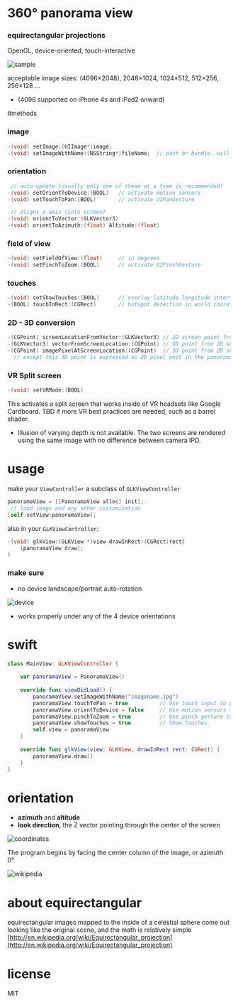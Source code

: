 # 360° panorama view
### equirectangular projections

OpenGL, device-oriented, touch-interactive

![sample](https://raw.github.com/robbykraft/Panorama/master/readme/park_small.jpg)

acceptable image sizes: (4096×2048), 2048×1024, 1024×512, 512×256, 256×128 ...

* (4096 supported on iPhone 4s and iPad2 onward)

#methods

### image

```objective-c
-(void) setImage:(UIImage*)image;
-(void) setImageWithName:(NSString*)fileName;  // path or bundle. will check at both
```

### orientation

```objective-c
 // auto-update (usually only one of these at a time is recommended)
-(void) setOrientToDevice:(BOOL)   // activate motion sensors
-(void) setTouchToPan:(BOOL)       // activate UIPanGesture

 // aligns z-axis (into screen)
-(void) orientToVector:(GLKVector3)
-(void) orientToAzimuth:(float) Altitude:(float)
```

### field of view

```objective-c
-(void) setFieldOfView:(float)     // in degrees
-(void) setPinchToZoom:(BOOL)      // activate UIPinchGesture
```

### touches

```objective-c
-(void) setShowTouches:(BOOL)      // overlay latitude longitude intersects
-(BOOL) touchInRect:(CGRect)       // hotspot detection in world coordinates
```

### 2D - 3D conversion

```objective-c
-(CGPoint) screenLocationFromVector:(GLKVector3) // 2D screen point from a 3D point
-(GLKVector3) vectorFromScreenLocation:(CGPoint) // 3D point from 2D screen point
-(CGPoint) imagePixelAtScreenLocation:(CGPoint)  // 3D point from 2D screen point
  // except this 3D point is expressed as 2D pixel unit in the panorama image
```

### VR Split screen

```objective-c
-(void) setVRMode:(BOOL)
```

This activates a split screen that works inside of VR headsets like Google Cardboard. TBD if more VR best practices are needed, such as a barrel shader.

* Illusion of varying depth is not available. The two screens are rendered using the same image with no difference between camera IPD.

# usage

make your `ViewController` a subclass of `GLKViewController`

```objective-c
panoramaView = [[PanoramaView alloc] init];
 // load image and any other customization
[self setView:panoramaView];
```

also in your `GLKViewController`:

```objective-c
-(void) glkView:(GLKView *)view drawInRect:(CGRect)rect{
    [panoramaView draw];
}
```

### make sure

* no device landscape/portrait auto-rotation

![device](https://raw.github.com/robbykraft/Panorama/master/readme/device_orient.png)

* works properly under any of the 4 device orientations

# swift

```swift
class MainView: GLKViewController {
    
    var panoramaView = PanoramaView()
    
    override func viewDidLoad() {
        panoramaView.setImageWithName("imagename.jpg")
        panoramaView.touchToPan = true          // Use touch input to pan
        panoramaView.orientToDevice = false     // Use motion sensors to pan
        panoramaView.pinchToZoom = true         // Use pinch gesture to zoom
        panoramaView.showTouches = true         // Show touches
        self.view = panoramaView
    }
    
    override func glkView(view: GLKView, drawInRect rect: CGRect) {
        panoramaView.draw()
    }
}
```

# orientation

* __azimuth__ and __altitude__
* __look direction__, the Z vector pointing through the center of the screen

![coordinates](http://upload.wikimedia.org/wikipedia/commons/thumb/f/f7/Azimuth-Altitude_schematic.svg/500px-Azimuth-Altitude_schematic.svg.png)

The program begins by facing the center column of the image, or azimuth 0°

![wikipedia](https://raw.github.com/robbykraft/Panorama/master/readme/azimuth-altitude-pixels.png)

# about equirectangular

equirectangular images mapped to the inside of a celestial sphere come out looking like the original scene, and the math is relatively simple [http://en.wikipedia.org/wiki/Equirectangular_projection](http://en.wikipedia.org/wiki/Equirectangular_projection)

# license

MIT
